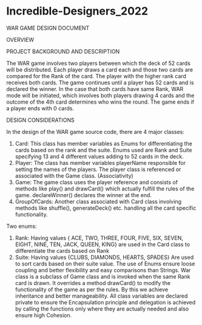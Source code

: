 # Incredible-Designers_2022

WAR GAME DESIGN DOCUMENT

OVERVIEW

PROJECT BACKGROUND AND DESCRIPTION

The WAR game involves two players between which the deck of 52 cards will be distributed. Each player draws a card each and those two cards are compared for the Rank of the card. The player with the higher rank card receives both cards. The game continues until a player has 52 cards and is declared the winner. In the case that both cards have same Rank, WAR mode will be initiated, which involves both players drawing 4 cards and the outcome of the 4th card determines who wins the round. The game ends if a player ends with 0 cards.

DESIGN CONSIDERATIONS

In the design of the WAR game source code, there are 4 major classes:
1. Card: This class has member variables as Enums for differentiating the cards based on the rank and the suite. Enums used are Rank and Suite specifying 13 and 4 different values adding to 52 cards in the deck.
2. Player: The class has member variables playerName responsible for setting the names of the players. The player class is referenced or associated with the Game class. (Associativity)
3. Game: The game class uses the player reference and consists of methods like play() and drawCard() which actually fulfill the rules of the game. declareWinner() declares the winner at the end.
4. GroupOfCards: Another class associated with Card class involving methods like shuffle(), generateDeck() etc. handling all the card specific functionality.

Two enums:
1. Rank: Having values { ACE, TWO, THREE, FOUR, FIVE, SIX, SEVEN, EIGHT, NINE, TEN, JACK, QUEEN, KING} are used in the Card class to differentiate the cards based on Rank
2. Suite: Having values
{CLUBS, DIAMONDS, HEARTS, SPADES}
Are used to sort cards based on their suite value.
The use of Enums ensure loose coupling and better flexibility and easy comparisons than Strings.
War class is a subclass of Game class and is invoked when the same Rank card is drawn. It overrides a method drawCard() to modify the functionality of the game as per the rules. By this we achieve inheritance and better manageability. All class variables are declared private to ensure the Encapsulation principle and delegation is achieved by calling the functions only where they are actually needed and also ensure high Cohesion.
